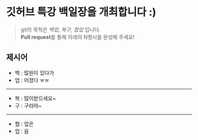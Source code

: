 # 깃허브 특강 백일장을 개최합니다 :)
> git의 목적은 *백업*, *복구*, *협업* 입니다.  
> **Pull request**를 통해 아래의 N행시를 완성해 주세요!
## 제시어
- 백 : 많원이 있다가
- 업 : 어졌다 ㅠㅠ
---
- 복 : 많이받으세요~
- 구 : 구라야~
---
- 협 : 업은
- 업 : 음
